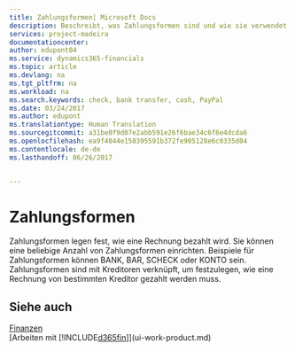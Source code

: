 ```yaml
---
title: Zahlungsformen| Microsoft Docs
description: Beschreibt, was Zahlungsformen sind und wie sie verwendet werden.
services: project-madeira
documentationcenter: 
author: edupont04
ms.service: dynamics365-financials
ms.topic: article
ms.devlang: na
ms.tgt_pltfrm: na
ms.workload: na
ms.search.keywords: check, bank transfer, cash, PayPal
ms.date: 03/24/2017
ms.author: edupont
ms.translationtype: Human Translation
ms.sourcegitcommit: a31be0f9d07e2abb591e26f6bae34c6f6e4dcda6
ms.openlocfilehash: ea9f4044e158395591b372fe905128e6c0335d04
ms.contentlocale: de-de
ms.lasthandoff: 06/26/2017


---
```

# Zahlungsformen
<a id="payment-methods" class="xliff"></a>
Zahlungsformen legen fest, wie eine Rechnung bezahlt wird. Sie können eine beliebige Anzahl von Zahlungsformen einrichten. Beispiele für Zahlungsformen können BANK, BAR, SCHECK oder KONTO sein.
Zahlungsformen sind mit Kreditoren verknüpft, um festzulegen, wie eine Rechnung von bestimmten Kreditor gezahlt werden muss.

## Siehe auch
<a id="see-also" class="xliff"></a>
[Finanzen](finance.md)  
[Arbeiten mit [!INCLUDE[d365fin](includes/d365fin_md.md)]](ui-work-product.md)  

